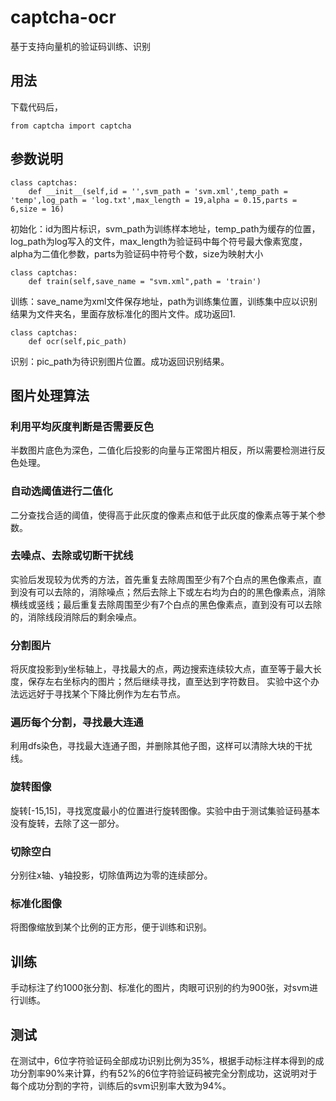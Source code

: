 # captcha-ocr
基于支持向量机的验证码训练、识别
## 用法
下载代码后，
```
from captcha import captcha
```
## 参数说明
```
class captchas:
	def __init__(self,id = '',svm_path = 'svm.xml',temp_path = 'temp',log_path = 'log.txt',max_length = 19,alpha = 0.15,parts = 6,size = 16)
```
初始化：id为图片标识，svm_path为训练样本地址，temp_path为缓存的位置，log_path为log写入的文件，max_length为验证码中每个符号最大像素宽度，alpha为二值化参数，parts为验证码中符号个数，size为映射大小

```
class captchas:
	def train(self,save_name = "svm.xml",path = 'train')
```	
训练：save_name为xml文件保存地址，path为训练集位置，训练集中应以识别结果为文件夹名，里面存放标准化的图片文件。成功返回1.

```
class captchas:
	def ocr(self,pic_path)
```	
识别：pic_path为待识别图片位置。成功返回识别结果。
	
## 图片处理算法
### 利用平均灰度判断是否需要反色
半数图片底色为深色，二值化后投影的向量与正常图片相反，所以需要检测进行反色处理。
### 自动选阈值进行二值化
二分查找合适的阈值，使得高于此灰度的像素点和低于此灰度的像素点等于某个参数。
### 去噪点、去除或切断干扰线
实验后发现较为优秀的方法，首先重复去除周围至少有7个白点的黑色像素点，直到没有可以去除的，消除噪点；然后去除上下或左右均为白的的黑色像素点，消除横线或竖线；最后重复去除周围至少有7个白点的黑色像素点，直到没有可以去除的，消除线段消除后的剩余噪点。
### 分割图片
将灰度投影到y坐标轴上，寻找最大的点，两边搜索连续较大点，直至等于最大长度，保存左右坐标内的图片；然后继续寻找，直至达到字符数目。
实验中这个办法远远好于寻找某个下降比例作为左右节点。
### 遍历每个分割，寻找最大连通
利用dfs染色，寻找最大连通子图，并删除其他子图，这样可以清除大块的干扰线。
### 旋转图像
旋转[-15,15]，寻找宽度最小的位置进行旋转图像。实验中由于测试集验证码基本没有旋转，去除了这一部分。
### 切除空白
分别往x轴、y轴投影，切除值两边为零的连续部分。
### 标准化图像
将图像缩放到某个比例的正方形，便于训练和识别。
## 训练
手动标注了约1000张分割、标准化的图片，肉眼可识别的约为900张，对svm进行训练。
## 测试
在测试中，6位字符验证码全部成功识别比例为35%，根据手动标注样本得到的成功分割率90%来计算，约有52%的6位字符验证码被完全分割成功，这说明对于每个成功分割的字符，训练后的svm识别率大致为94%。